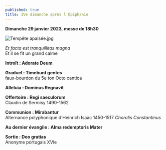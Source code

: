 ```yaml
---
published: true
title: IVe dimanche après l'Épiphanie
---
```

**Dimanche 29 janvier 2023, messe de 18h30**  

![Tempête apaisée.jpg]({{site.baseurl}}/images/Temp%C3%AAte%20apais%C3%A9e.jpg)

*Et facta est tranquíllitas magna*  
Et il se fit un grand calme

**Introït : Adorate Deum**

**Graduel : Timebunt gentes**  
faux-bourdon du 5e ton Octo cantica

**Alleluia : Dominus Regnavit**

**Offertoire : Regi saeculorum**  
Claudin de Sermisy 1490-1562

**Communion : Mirabantur**  
Alternance polyphonique d’Heinrich Isaac 1450-1517 *Choralis Constantinus*

**Au dernier évangile : Alma redemptoris Mater**

**Sortie : Deo gratias**  
Anonyme portugais XVIe
